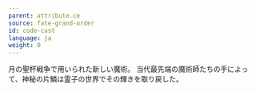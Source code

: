 ```yaml
---
parent: attribute.ce
source: fate-grand-order
id: code-cast
language: ja
weight: 0
---
```


月の聖杯戦争で用いられた新しい魔術。
当代最先端の魔術師たちの手によって、神秘の片鱗は霊子の世界でその輝きを取り戻した。
